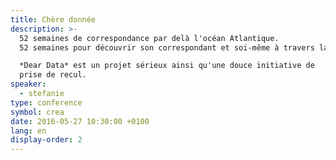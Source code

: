 ```yaml
---
title: Chère donnée
description: >-
  52 semaines de correspondance par delà l'océan Atlantique.
  52 semaines pour découvrir son correspondant et soi-même à travers la collecte et l'illustration de nos habitudes, de nos émotions et de nos pensées.

  *Dear Data* est un projet sérieux ainsi qu'une douce initiative de
  prise de recul.
speaker:
  - stefanie
type: conference
symbol: crea
date: 2016-05-27 10:30:00 +0100
lang: en
display-order: 2
---
```

